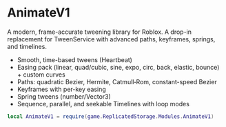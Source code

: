 # AnimateV1

A modern, frame-accurate tweening library for Roblox. A drop-in replacement for TweenService with advanced paths, keyframes, springs, and timelines.

- Smooth, time-based tweens (Heartbeat)
- Easing pack (linear, quad/cubic, sine, expo, circ, back, elastic, bounce) + custom curves
- Paths: quadratic Bezier, Hermite, Catmull‑Rom, constant-speed Bezier
- Keyframes with per-key easing
- Spring tweens (number/Vector3)
- Sequence, parallel, and seekable Timelines with loop modes

```lua
local AnimateV1 = require(game.ReplicatedStorage.Modules.AnimateV1)
```
